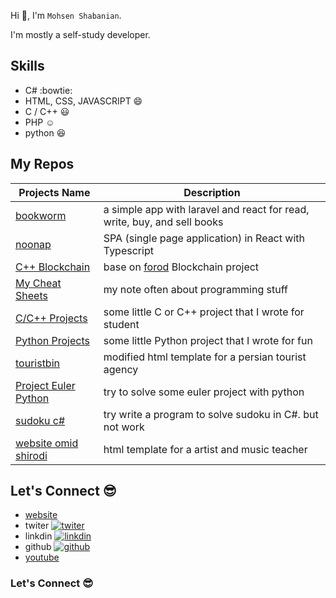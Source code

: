 Hi 👋, I'm `Mohsen Shabanian`.

I'm mostly a self-study developer.

## Skills

* C# :bowtie:
* HTML, CSS, JAVASCRIPT :smile: 
* C / C++ :smiley:
* PHP :relaxed:
* python :satisfied: 

## My Repos

| Projects Name | Description |
| ------------- |-------------|
| [bookworm](https://github.com/mohsen12999/bookworm) | a simple app with laravel and react for read, write, buy, and sell books |
| [noonap](https://github.com/mohsen12999/noonap) | SPA (single page application) in React with Typescript |
| [C++ Blockchain](https://github.com/mohsen12999/cppblockchain) | base on [forod](https://github.com/fzerorubigd) Blockchain project |
| [My Cheat Sheets](https://github.com/mohsen12999/myCheatSheets) | my note often about programming stuff |
| [C/C++ Projects](https://github.com/mohsen12999/C-Cpp-Projects) | some little C or C++ project that I wrote for student |
| [Python Projects](https://github.com/mohsen12999/python-project) | some little Python project that I wrote for fun |
| [touristbin](https://github.com/mohsen12999/touristbin) | modified html template for a persian tourist agency |
| [Project Euler Python](https://github.com/mohsen12999/project_euler_python) | try to solve some euler project with python |
| [sudoku c#](https://github.com/mohsen12999/sudoku) | try write a program to solve sudoku in C#. but not work |
| [website omid shirodi](https://github.com/mohsen12999/website-omid-shirodi) | html template for a artist and music teacher |

##  Let's Connect 😎

* [website](http://mohsenshabanian.com)
* twiter [![twiter](https://img.shields.io/twitter/follow/mohsen1299?label=Twitter&style=social)](https://twitter.com/mohsen1299)
* linkdin [![linkdin](https://img.shields.io/badge/LinkedIn--_.svg?style=social&logo=linkedin)](https://www.linkedin.com/in/mohsen-shabanian-8869b478)
* github [![github](https://img.shields.io/github/followers/mohsen12999.svg?label=GitHub&style=social)](https://github.com/mohsen12999)
* [youtube](https://www.youtube.com/user/mohsen12999)

### Let's Connect :sunglasses:
